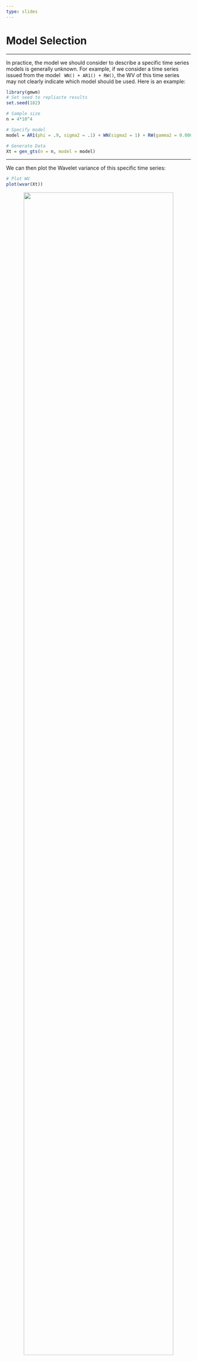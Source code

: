 ```yaml
---
type: slides
---
```


# Model Selection

---

In practice, the model we should consider to describe a specific time series models is generally unknown. For example, if we consider a time series issued from the model ` WN() + AR1() + RW()`, the WV of this time series may not clearly indicate which model should be used. Here is an example:

```r
library(gmwm)
# Set seed to repliacte results
set.seed(182)

# Sample size
n = 4*10^4

# Specify model
model = AR1(phi = .9, sigma2 = .1) + WN(sigma2 = 1) + RW(gamma2 = 0.0001) 

# Generate Data
Xt = gen_gts(n = n, model = model)
```

---

We can then plot the Wavelet variance of this specific time series:

```r
# Plot WV
plot(wvar(Xt)) 
```

<div style="text-align:center"><img src="gmwm18-1.png" alt=" " width="90%">

---

Assuming that one indentifies the correct model, they would obtain the following result:

```r
# Fit true model
mod = gmwm(WN() + AR1() + RW(), Xt) 
summary(mod, inference = TRUE)      
```

```out
Model Information: 
          Estimates       CI Low      CI High           SE
WN     9.679157e-01 9.452475e-01 9.902226e-01 1.367147e-02
AR1    9.742021e-01 9.676147e-01 9.798652e-01 3.723902e-03
SIGMA2 1.867160e-02 1.507413e-02 2.215986e-02 2.153910e-03
RW     2.808972e-07 2.807463e-07 2.809957e-07 7.581717e-11

> The parameter estimates shown are bootstrapped! To use these results, please save the summary object.
* The initial values of the parameters used in the minimization of the GMWM objective function 
  were generated by the program underneath seed: 1337. 

Objective Function: 0.1459

Bootstrapped Goodness of Fit: 
Test Statistic: 0.15
P-Value: 0.19  CI: (0.11, 0.27)

To replicate the results, use seed: 1337
```

---

```r
plot(mod)     
```

<div style="text-align:center"><img src="gmwm19-1.png" alt=" " width="100%">

---

We could then wonder if a *smaller* model might be more approriate (e.g. `WN() + AR1()`). To avoid any numerical issues we initialize the next model using the parameters values obtained from the previous estimation:

```r
mod1_start = WN(sigma2 = 0.990997918) + AR1(phi = 0.897352858, sigma2 = 0.100979984)
mod1 = gmwm(mod1_start, Xt) 
summary(mod1, inference = TRUE)    
```

```out
Model Information: 
       Estimates     CI Low    CI High          SE
WN     0.9633932 0.94217180 0.98557352 0.013193186
AR1    0.9672046 0.96037331 0.97242787 0.003664328
SIGMA2 0.0219210 0.01806292 0.02588253 0.002376992

> The parameter estimates shown are bootstrapped! To use these results, please save the summary object.
* The initial values of the parameters used in the minimization of the GMWM objective function 
  were given by YOU! 

Objective Function: 0.2855

Bootstrapped Goodness of Fit: 
Test Statistic: 0.29
P-Value: 0.14  CI: (0.08, 0.22)

To replicate the results, use seed: 1337
```

---

```r
plot(mod1)     
```

<div style="text-align:center"><img src="gmwm20-1.png" alt=" " width="100%">

---

This second model appears to provide a poorer fit then our first (correct) model. We can further compare these models as follows:

```r
compare_models(mod, mod1, show.theo.wv = T,   
               facet.label = c('WN() + AR1() + RW()', 'WN() + AR1()')) 
```

<div style="text-align:center"><img src="gmwm21-1.png" alt=" " width="70%">

---

The `gmwm` also contains an automatic method to select and rank models by either providing a list of models or searching all *nested* models. We will use the second method and search all models nested with the model `WN() + AR1() + RW()`, namely the following seven models:

- `WN()`
- `AR1()`
- `RW()`
- `WN() + AR1()`
- `WN() + RW()`
- `AR1() + RW()`
- `WN() + AR1() + RW()`

---

This method selection approach is implemented in the function `rank_models()`, which is used in the example below:

```r
rank_models(WN() + AR1() + RW(), data = Xt, nested = TRUE, bootstrap = TRUE, model.type = "imu", B = 100)
```

```out
...
The model ranking is given as: 
              Obj Fun Optimism Criterion GoF P-Value
1. WN AR1      0.1459   0.3039    0.4498        0.28
2. WN AR1 RW   0.1459   0.3541    0.4999        0.06
3. AR1 RW      9.0332   0.1691    9.2022        0.05
4. AR1         9.0470   0.2059    9.2529        0.07
5. WN         10.3204   0.1161   10.4366        0.11
6. WN RW      10.3027   0.1577   10.4604        0.03
7. RW        317.7230   0.0146  317.7376        0.00
```

---

In this case, the model `WN() + AR1() + RW()` appears to provide the best fit among all candidate models. However, this example is bit artificial as the correct model is used as reference. One could wonder what would happend if were to specify an *incorrect* one to the function `rank_models()`. This is done as an example using the model `WN() + 2*AR1() + RW()` which is clearly not the right one:


---


```r
rank_models(WN() + 2*AR1() + RW(), data = Xt, nested = TRUE, bootstrap = TRUE, model.type = "imu", B = 100)
```

```out
...
The model ranking is given as: 
                  Obj Fun Optimism Criterion GoF P-Value
1. WN AR1          0.1459   0.3039    0.4498        0.28
2. WN AR1 AR1 RW   0.1492   0.3355    0.4847        0.08
3. WN AR1 AR1      0.1560   0.3317    0.4877        0.07
4. WN AR1 RW       0.1459   0.3541    0.4999        0.06
5. AR1 AR1 RW      0.2933   0.3539    0.6472        0.24
6. AR1 AR1         0.4685   0.3668    0.8353        0.17
7. AR1 RW          9.0332   0.1691    9.2022        0.05
8. AR1             9.0470   0.2059    9.2529        0.07
9. WN             10.3204   0.1161   10.4366        0.11
10. WN RW         10.3027   0.1577   10.4604        0.03
11. RW           317.7230   0.0146  317.7376        0.00

```

---

In this case also the suggested model remains the correct model, i.e. `WN() + AR1() + RW()`. However, this method selection approach is mainly indicative and more research is needed on the reliability of this method. In fact, all models having a Goodness-of-Fit (GoF) P-Values larger than, say, 5% should be considered as viable models. A possible approach is to select the model with the smallest number of parameters within these set of models having a GoF P-Values larger than 5%. In this case, the set of models is: 

- `WN + AR1 + RW`
- `WN + 2*AR1` 
- `WN + 2*AR1 + RW` 
- `2*AR1 + RW`,

---

also leading to the choice of the model `WN + AR1 + RW` (since it has the smallest number of parameters). Finally, we could also compare these models graphically as follows:

```r
mod1 = gmwm(WN() + AR1() + RW(), Xt) 
mod2 = gmwm(WN() + 2*AR1(), Xt) 
mod3 = gmwm(WN() + 2*AR1() + RW(), Xt) 
mod4 = gmwm(2*AR1() + RW(), Xt) 
```

---

```r
compare_models(mod1, mod2, mod3, mod4, show.theo.wv = T,   
               facet.label = c('WN() + AR1() + RW()', 'WN() + 2*AR1()',
                               'WN() + 2*AR1() + RW()', 
                               '2*AR1() + RW()'))
```

<div style="text-align:center"><img src="gmwm22-1.png" alt=" " width="60%">

It can clearly be observed that all model provide extremly similar fits and using the "smallest" appears reasonable.